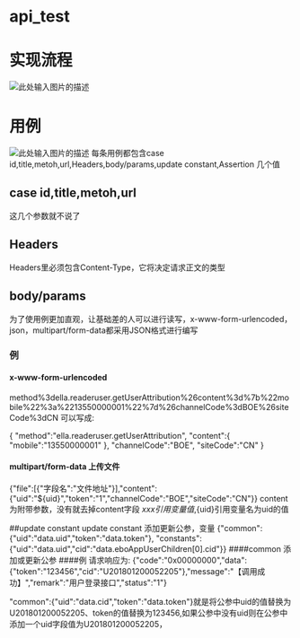# api_test
# 实现流程
![此处输入图片的描述][1]


# 用例
![此处输入图片的描述][2]
每条用例都包含case id,title,metoh,url,Headers,body/params,update constant,Assertion 几个值
## case id,title,metoh,url
这几个参数就不说了
## Headers
Headers里必须包含Content-Type，它将决定请求正文的类型
## body/params
为了使用例更加直观，让基础差的人可以进行读写，x-www-form-urlencoded，json，multipart/form-data都采用JSON格式进行编写
### 例
#### x-www-form-urlencoded
   method%3della.readeruser.getUserAttribution%26content%3d%7b%22mobile%22%3a%2213550000001%22%7d%26channelCode%3dBOE%26siteCode%3dCN
   可以写成:
   
   {
    "method":"ella.readeruser.getUserAttribution",
    "content":{
        "mobile":"13550000001"
    },
    "channelCode":"BOE",
    "siteCode":"CN"
}
#### multipart/form-data 上传文件
{"file":[{"字段名":"文件地址"}],"content":{"uid":"${uid}","token":"1","channelCode":"BOE","siteCode":"CN"}}
content 为附带参数，没有就去掉content字段
${xxx}引用变量值,${uid}引用变量名为uid的值

##update constant
update constant 添加更新公参，变量
{"common":{"uid":"data.uid","token":"data.token"},
"constants":{"uid":"data.uid","cid":"data.eboAppUserChildren[0].cid"}}
####common 添加或更新公参
####例
请求响应为:
{"code":"0x00000000","data":{"token":"123456","cid":"U201801200052205"},"message":"【调用成功】","remark":"用户登录接口","status":"1"}

"common":{"uid":"data.cid","token":"data.token"}就是将公参中uid的值替换为U201801200052205、token的值替换为123456,如果公参中没有uid则在公参中添加一个uid字段值为U201801200052205，


  [1]: http://kindergarten.ellabook.cn/f545b67327944b8a853491a5955d6e3e.png
  [2]: http://kindergarten.ellabook.cn/da5adf9789f44c9680946690b1f3362e.png
